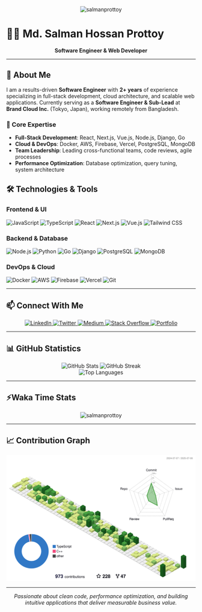 <div align="center">
  <img src="https://komarev.com/ghpvc/?username=salmanprottoy&label=Profile%20views&color=0e75b6&style=social" alt="salmanprottoy" />
</div>

# 👨‍💻 Md. Salman Hossan Prottoy

<div align="center">
  <strong>Software Engineer & Web Developer</strong>
</div>

---

## 🚀 About Me

I am a results-driven **Software Engineer** with **2+ years** of experience specializing in full-stack development, cloud architecture, and scalable web applications. Currently serving as a **Software Engineer & Sub-Lead** at **Brand Cloud Inc.** (Tokyo, Japan), working remotely from Bangladesh.

### 🎯 Core Expertise
- **Full-Stack Development**: React, Next.js, Vue.js, Node.js, Django, Go
- **Cloud & DevOps**: Docker, AWS, Firebase, Vercel, PostgreSQL, MongoDB
- **Team Leadership**: Leading cross-functional teams, code reviews, agile processes
- **Performance Optimization**: Database optimization, query tuning, system architecture



## 🛠️ Technologies & Tools

### **Frontend & UI**
![JavaScript](https://img.shields.io/badge/-JavaScript-F7DF1E?style=flat-square&logo=javascript&logoColor=black)
![TypeScript](https://img.shields.io/badge/-TypeScript-3178C6?style=flat-square&logo=typescript&logoColor=white)
![React](https://img.shields.io/badge/-React-61DAFB?style=flat-square&logo=react&logoColor=black)
![Next.js](https://img.shields.io/badge/-Next.js-000000?style=flat-square&logo=next.js&logoColor=white)
![Vue.js](https://img.shields.io/badge/-Vue.js-4FC08D?style=flat-square&logo=vue.js&logoColor=white)
![Tailwind CSS](https://img.shields.io/badge/-Tailwind_CSS-38B2AC?style=flat-square&logo=tailwind-css&logoColor=white)

### **Backend & Database**
![Node.js](https://img.shields.io/badge/-Node.js-339933?style=flat-square&logo=node.js&logoColor=white)
![Python](https://img.shields.io/badge/-Python-3776AB?style=flat-square&logo=python&logoColor=white)
![Go](https://img.shields.io/badge/-Go-00ADD8?style=flat-square&logo=go&logoColor=white)
![Django](https://img.shields.io/badge/-Django-092E20?style=flat-square&logo=django&logoColor=white)
![PostgreSQL](https://img.shields.io/badge/-PostgreSQL-336791?style=flat-square&logo=postgresql&logoColor=white)
![MongoDB](https://img.shields.io/badge/-MongoDB-47A248?style=flat-square&logo=mongodb&logoColor=white)

### **DevOps & Cloud**
![Docker](https://img.shields.io/badge/-Docker-2496ED?style=flat-square&logo=docker&logoColor=white)
![AWS](https://img.shields.io/badge/-AWS-232F3E?style=flat-square&logo=amazon-aws&logoColor=white)
![Firebase](https://img.shields.io/badge/-Firebase-FFCA28?style=flat-square&logo=firebase&logoColor=black)
![Vercel](https://img.shields.io/badge/-Vercel-000000?style=flat-square&logo=vercel&logoColor=white)
![Git](https://img.shields.io/badge/-Git-F05032?style=flat-square&logo=git&logoColor=white)

---

## 📫 Connect With Me

<div align="center">
  <a href="https://linkedin.com/in/salman-prottoy" target="_blank">
    <img src="https://img.shields.io/badge/-LinkedIn-0077B5?style=for-the-badge&logo=linkedin&logoColor=white" alt="LinkedIn" />
  </a>
  <a href="https://twitter.com/salman_prottoy" target="_blank">
    <img src="https://img.shields.io/badge/-Twitter-1DA1F2?style=for-the-badge&logo=twitter&logoColor=white" alt="Twitter" />
  </a>
  <a href="https://medium.com/@salman-prottoy" target="_blank">
    <img src="https://img.shields.io/badge/-Medium-000000?style=for-the-badge&logo=medium&logoColor=white" alt="Medium" />
  </a>
  <a href="https://stackoverflow.com/users/9850634" target="_blank">
    <img src="https://img.shields.io/badge/-Stack_Overflow-FE7A16?style=for-the-badge&logo=stack-overflow&logoColor=white" alt="Stack Overflow" />
  </a>
  <a href="https://salmanprottoy.vercel.app/" target="_blank">
    <img src="https://img.shields.io/badge/-Portfolio-000000?style=for-the-badge&logo=vercel&logoColor=white" alt="Portfolio" />
  </a>
</div>

---

## 📊 GitHub Statistics

<div align="center">
  <img src="https://github-readme-stats.vercel.app/api?username=salmanprottoy&show_icons=true&theme=radical&hide_border=true&count_private=true" alt="GitHub Stats" />
  <img src="https://github-readme-streak-stats.herokuapp.com/?user=salmanprottoy&theme=radical&hide_border=true" alt="GitHub Streak" />
</div>

<div align="center">
  <img src="https://github-readme-stats.vercel.app/api/top-langs/?username=salmanprottoy&layout=compact&theme=radical&hide_border=true&langs_count=10&locale=en" alt="Top Languages" />
</div>

---

## ⚡Waka Time Stats

<div align="center">
  <img src="https://github-readme-stats.vercel.app/api/wakatime?username=salmanprottoy&layout=compact&theme=radical&hide_border=true&langs_count=10&locale=en" alt="salmanprottoy" />
</div>

---

## 📈 Contribution Graph

<div align="center">
  <img src="./profile-3d-contrib/profile-green-animate.svg" alt="Contribution Graph" />
</div>

---

<div align="center">
  <em>Passionate about clean code, performance optimization, and building intuitive applications that deliver measurable business value.</em>
</div>
